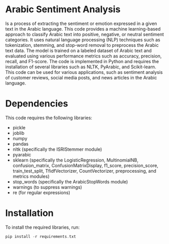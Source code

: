 # Arabic Sentiment Analysis
Is a process of extracting the sentiment or emotion expressed in a given text in the Arabic language. This code provides a machine learning-based approach to classify Arabic text into positive, negative, or neutral sentiment categories. It uses natural language processing (NLP) techniques such as tokenization, stemming, and stop-word removal to preprocess the Arabic text data. The model is trained on a labeled dataset of Arabic text and evaluated using various performance metrics such as accuracy, precision, recall, and F1-score. The code is implemented in Python and requires the installation of several libraries such as NLTK, PyArabic, and Scikit-learn. This code can be used for various applications, such as sentiment analysis of customer reviews, social media posts, and news articles in the Arabic language.

# Dependencies
This code requires the following libraries:   
* pickle
* joblib
* numpy
* pandas
* nltk (specifically the ISRIStemmer module)
* pyarabic
* sklearn (specifically the LogisticRegression, MultinomialNB, confusion_matrix, ConfusionMatrixDisplay, f1_score, precision_score, train_test_split, TfidfVectorizer, CountVectorizer, preprocessing, and metrics modules)
* stop_words (specifically the ArabicStopWords module)
* warnings (to suppress warnings)
* re (for regular expressions)
# Installation
To install the required libraries, run:
```c
pip install -r requirements.txt
```
